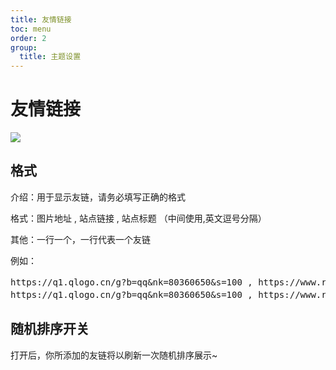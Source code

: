```yaml
---
title: 友情链接
toc: menu
order: 2
group:
  title: 主题设置
---
```


# 友情链接

![](https://cdn.jsdelivr.net/gh/iRoZhi/irils-imgs/picgo/202110171609823.png)

## 格式

介绍：用于显示友链，请务必填写正确的格式

格式：图片地址 , 站点链接 , 站点标题 （中间使用,英文逗号分隔）

其他：一行一个，一行代表一个友链

例如：

<pre>
https://q1.qlogo.cn/g?b=qq&nk=80360650&s=100 , https://www.rz.sb/ , 若志随笔1
https://q1.qlogo.cn/g?b=qq&nk=80360650&s=100 , https://www.rz.sb/ , 若志随笔2
</pre>

## 随机排序开关

打开后，你所添加的友链将以刷新一次随机排序展示~
